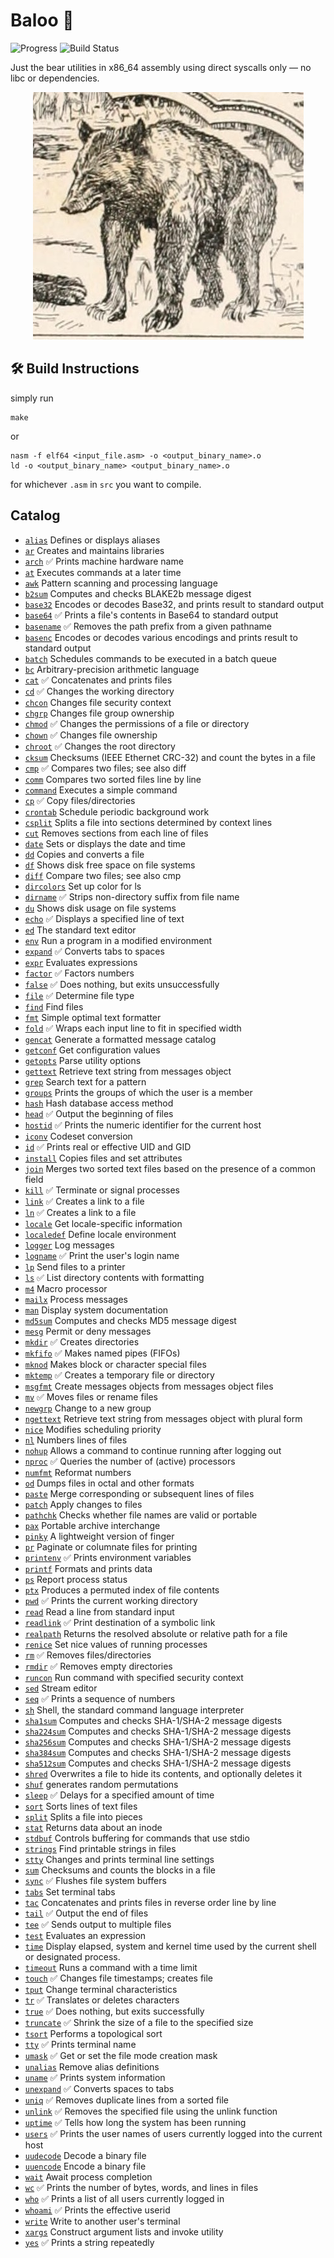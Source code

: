 # Baloo 🐻 
![Progress](https://img.shields.io/badge/progress-57%2F154%20done-brightgreen) ![Build Status](https://github.com/seanwevans/baloo/actions/workflows/makefile.yml/badge.svg)

Just the bear utilities in x86_64 assembly using direct syscalls only — no libc or dependencies.
<center><img src="assets/Baloo.jpg" title=" भालू "></img></center>

## 🛠 Build Instructions
simply run
```
make
```
or
```
nasm -f elf64 <input_file.asm> -o <output_binary_name>.o
ld -o <output_binary_name> <output_binary_name>.o
```
for whichever `.asm` in `src` you want to compile.

## Catalog
- [`alias`](src/alias.asm) Defines or displays aliases
- [`ar`](src/ar.asm) Creates and maintains libraries
- [`arch`](src/arch.asm) ✅ Prints machine hardware name
- [`at`](src/at.asm) Executes commands at a later time
- [`awk`](src/awk.asm) Pattern scanning and processing language
- [`b2sum`](src/b2sum.asm) Computes and checks BLAKE2b message digest
- [`base32`](src/base32.asm) Encodes or decodes Base32, and prints result to standard output
- [`base64`](src/base64.asm) ✅ Prints a file's contents in Base64 to standard output
- [`basename`](src/basename.asm) ✅ Removes the path prefix from a given pathname
- [`basenc`](src/basenc.asm) Encodes or decodes various encodings and prints result to standard output
- [`batch`](src/batch.asm) Schedules commands to be executed in a batch queue
- [`bc`](src/bc.asm) Arbitrary-precision arithmetic language
- [`cat`](src/cat.asm) ✅ Concatenates and prints files
- [`cd`](src/cd.asm) ✅ Changes the working directory
- [`chcon`](src/chcon.asm) Changes file security context
- [`chgrp`](src/chgrp.asm) Changes file group ownership
- [`chmod`](src/chmod.asm) ✅ Changes the permissions of a file or directory
- [`chown`](src/chown.asm) ✅ Changes file ownership
- [`chroot`](src/chroot.asm) ✅ Changes the root directory
- [`cksum`](src/cksum.asm) Checksums (IEEE Ethernet CRC-32) and count the bytes in a file
- [`cmp`](src/cmp.asm) ✅ Compares two files; see also diff
- [`comm`](src/comm.asm) Compares two sorted files line by line
- [`command`](src/command.asm) Executes a simple command
- [`cp`](src/cp.asm) ✅ Copy files/directories
- [`crontab`](src/crontab.asm) Schedule periodic background work
- [`csplit`](src/csplit.asm) Splits a file into sections determined by context lines
- [`cut`](src/cut.asm) Removes sections from each line of files
- [`date`](src/date.asm) Sets or displays the date and time
- [`dd`](src/dd.asm) Copies and converts a file
- [`df`](src/df.asm) Shows disk free space on file systems
- [`diff`](src/diff.asm) Compare two files; see also cmp
- [`dircolors`](src/dircolors.asm) Set up color for ls
- [`dirname`](src/dirname.asm) ✅ Strips non-directory suffix from file name
- [`du`](src/du.asm) Shows disk usage on file systems
- [`echo`](src/echo.asm) ✅ Displays a specified line of text
- [`ed`](src/ed.asm) The standard text editor
- [`env`](src/env.asm) Run a program in a modified environment
- [`expand`](src/expand.asm) ✅ Converts tabs to spaces
- [`expr`](src/expr.asm) Evaluates expressions
- [`factor`](src/factor.asm) ✅ Factors numbers
- [`false`](src/false.asm) ✅ Does nothing, but exits unsuccessfully
- [`file`](src/file.asm) ✅ Determine file type
- [`find`](src/find.asm) Find files
- [`fmt`](src/fmt.asm) Simple optimal text formatter
- [`fold`](src/fold.asm) ✅ Wraps each input line to fit in specified width
- [`gencat`](src/gencat.asm) Generate a formatted message catalog
- [`getconf`](src/getconf.asm) Get configuration values
- [`getopts`](src/getopts.asm) Parse utility options
- [`gettext`](src/gettext.asm) Retrieve text string from messages object
- [`grep`](src/grep.asm) Search text for a pattern
- [`groups`](src/groups.asm) Prints the groups of which the user is a member
- [`hash`](src/hash.asm) Hash database access method
- [`head`](src/head.asm) ✅ Output the beginning of files
- [`hostid`](src/hostid.asm) ✅ Prints the numeric identifier for the current host
- [`iconv`](src/iconv.asm) Codeset conversion
- [`id`](src/id.asm) ✅ Prints real or effective UID and GID
- [`install`](src/install.asm) Copies files and set attributes
- [`join`](src/join.asm) Merges two sorted text files based on the presence of a common field
- [`kill`](src/kill.asm) ✅ Terminate or signal processes
- [`link`](src/link.asm) ✅ Creates a link to a file
- [`ln`](src/ln.asm) ✅ Creates a link to a file
- [`locale`](src/locale.asm) Get locale-specific information
- [`localedef`](src/localedef.asm) Define locale environment
- [`logger`](src/logger.asm) Log messages
- [`logname`](src/logname.asm) ✅ Print the user's login name
- [`lp`](src/lp.asm) Send files to a printer
- [`ls`](src/ls.asm) ✅ List directory contents with formatting
- [`m4`](src/m4.asm) Macro processor
- [`mailx`](src/mailx.asm) Process messages
- [`man`](src/man.asm) Display system documentation
- [`md5sum`](src/md5sum.asm) Computes and checks MD5 message digest
- [`mesg`](src/mesg.asm) Permit or deny messages
- [`mkdir`](src/mkdir.asm) ✅ Creates directories
- [`mkfifo`](src/mkfifo.asm) ✅ Makes named pipes (FIFOs)
- [`mknod`](src/mknod.asm) Makes block or character special files
- [`mktemp`](src/mktemp.asm) ✅ Creates a temporary file or directory
- [`msgfmt`](src/msgfmt.asm) Create messages objects from messages object files
- [`mv`](src/mv.asm) ✅ Moves files or rename files
- [`newgrp`](src/newgrp.asm) Change to a new group
- [`ngettext`](src/ngettext.asm) Retrieve text string from messages object with plural form
- [`nice`](src/nice.asm) Modifies scheduling priority
- [`nl`](src/nl.asm) Numbers lines of files
- [`nohup`](src/nohup.asm) Allows a command to continue running after logging out
- [`nproc`](src/nproc.asm) ✅ Queries the number of (active) processors
- [`numfmt`](src/numfmt.asm) Reformat numbers
- [`od`](src/od.asm) Dumps files in octal and other formats
- [`paste`](src/paste.asm) Merge corresponding or subsequent lines of files
- [`patch`](src/patch.asm) Apply changes to files
- [`pathchk`](src/pathchk.asm) Checks whether file names are valid or portable
- [`pax`](src/pax.asm) Portable archive interchange
- [`pinky`](src/pinky.asm) A lightweight version of finger
- [`pr`](src/pr.asm) Paginate or columnate files for printing
- [`printenv`](src/printenv.asm) ✅ Prints environment variables
- [`printf`](src/printf.asm) Formats and prints data
- [`ps`](src/ps.asm) Report process status
- [`ptx`](src/ptx.asm) Produces a permuted index of file contents
- [`pwd`](src/pwd.asm) ✅ Prints the current working directory
- [`read`](src/read.asm) Read a line from standard input
- [`readlink`](src/readlink.asm) ✅ Print destination of a symbolic link
- [`realpath`](src/realpath.asm) Returns the resolved absolute or relative path for a file
- [`renice`](src/renice.asm) Set nice values of running processes
- [`rm`](src/rm.asm) ✅ Removes files/directories
- [`rmdir`](src/rmdir.asm) ✅ Removes empty directories
- [`runcon`](src/runcon.asm) Run command with specified security context
- [`sed`](src/sed.asm) Stream editor
- [`seq`](src/seq.asm) ✅ Prints a sequence of numbers
- [`sh`](src/sh.asm) Shell, the standard command language interpreter
- [`sha1sum`](src/sha1sum.asm) Computes and checks SHA-1/SHA-2 message digests
- [`sha224sum`](src/sha224sum.asm) Computes and checks SHA-1/SHA-2 message digests
- [`sha256sum`](src/sha256sum.asm) Computes and checks SHA-1/SHA-2 message digests
- [`sha384sum`](src/sha384sum.asm) Computes and checks SHA-1/SHA-2 message digests
- [`sha512sum`](src/sha512sum.asm) Computes and checks SHA-1/SHA-2 message digests
- [`shred`](src/shred.asm) Overwrites a file to hide its contents, and optionally deletes it
- [`shuf`](src/shuf.asm) generates random permutations
- [`sleep`](src/sleep.asm) ✅ Delays for a specified amount of time
- [`sort`](src/sort.asm) Sorts lines of text files
- [`split`](src/split.asm) Splits a file into pieces
- [`stat`](src/stat.asm) Returns data about an inode
- [`stdbuf`](src/stdbuf.asm) Controls buffering for commands that use stdio
- [`strings`](src/strings.asm) Find printable strings in files
- [`stty`](src/stty.asm) Changes and prints terminal line settings
- [`sum`](src/sum.asm) Checksums and counts the blocks in a file
- [`sync`](src/sync.asm) ✅ Flushes file system buffers
- [`tabs`](src/tabs.asm) Set terminal tabs
- [`tac`](src/tac.asm) Concatenates and prints files in reverse order line by line
- [`tail`](src/tail.asm) ✅ Output the end of files
- [`tee`](src/tee.asm) ✅ Sends output to multiple files
- [`test`](src/test.asm) Evaluates an expression
- [`time`](src/time.asm) Display elapsed, system and kernel time used by the current shell or designated process.
- [`timeout`](src/timeout.asm) Runs a command with a time limit
- [`touch`](src/touch.asm) ✅ Changes file timestamps; creates file
- [`tput`](src/tput.asm) Change terminal characteristics
- [`tr`](src/tr.asm) ✅ Translates or deletes characters
- [`true`](src/true.asm) ✅ Does nothing, but exits successfully
- [`truncate`](src/truncate.asm) ✅ Shrink the size of a file to the specified size
- [`tsort`](src/tsort.asm) Performs a topological sort
- [`tty`](src/tty.asm) ✅ Prints terminal name
- [`umask`](src/umask.asm) ✅ Get or set the file mode creation mask
- [`unalias`](src/unalias.asm) Remove alias definitions
- [`uname`](src/uname.asm) ✅ Prints system information
- [`unexpand`](src/unexpand.asm) ✅ Converts spaces to tabs
- [`uniq`](src/uniq.asm) ✅ Removes duplicate lines from a sorted file
- [`unlink`](src/unlink.asm) ✅ Removes the specified file using the unlink function
- [`uptime`](src/uptime.asm) ✅ Tells how long the system has been running
- [`users`](src/users.asm) ✅ Prints the user names of users currently logged into the current host
- [`uudecode`](src/uudecode.asm) Decode a binary file
- [`uuencode`](src/uuencode.asm) Encode a binary file
- [`wait`](src/wait.asm) Await process completion
- [`wc`](src/wc.asm) ✅ Prints the number of bytes, words, and lines in files
- [`who`](src/who.asm) ✅ Prints a list of all users currently logged in
- [`whoami`](src/whoami.asm) ✅ Prints the effective userid
- [`write`](src/write.asm) Write to another user's terminal
- [`xargs`](src/xargs.asm) Construct argument lists and invoke utility
- [`yes`](src/yes.asm) ✅ Prints a string repeatedly
